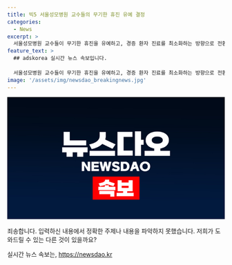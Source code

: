 ```yaml
---
title: 빅5 서울성모병원 교수들의 무기한 휴진 유예 결정
categories:
  - News
excerpt: >
  서울성모병원 교수들이 무기한 휴진을 유예하고, 경증 환자 진료를 최소화하는 방향으로 전환하기로 결정했습니다. 가톨릭대 의과대학 교수협의회는 정부 정책에 항의하되 방식을 변경해야 한다는 의견을 밝혔으며, 향후 필요한 순간에는 강력한 휴진 등에 참여할 의사가 82%에 달한다고 합니다. 한편, 서울대병원은 일주일만에 휴진을 중단하고 정상 진료를 재개했습니다.
feature_text: >
  ## adskorea 실시간 뉴스 속보입니다.

  서울성모병원 교수들이 무기한 휴진을 유예하고, 경증 환자 진료를 최소화하는 방향으로 전환하기로 결정했습니다. 가톨릭대 의과대학 교수협의회는 정부 정책에 항의하되 방식을 변경해야 한다는 의견을 밝혔으며, 향후 필요한 순간에는 강력한 휴진 등에 참여할 의사가 82%에 달한다고 합니다. 한편, 서울대병원은 일주일만에 휴진을 중단하고 정상 진료를 재개했습니다.
image: '/assets/img/newsdao_breakingnews.jpg'
---
```


<p><img src="/assets/img/newsdao_breakingnews.jpg" alt="adskorea 속보" /></p>

<p>죄송합니다. 입력하신 내용에서 정확한 주제나 내용을 파악하지 못했습니다. 저희가 도와드릴 수 있는 다른 것이 있을까요?</p>
실시간 뉴스 속보는, <a href="https://newsdao.kr" rel="dofollow">https://newsdao.kr</a>


